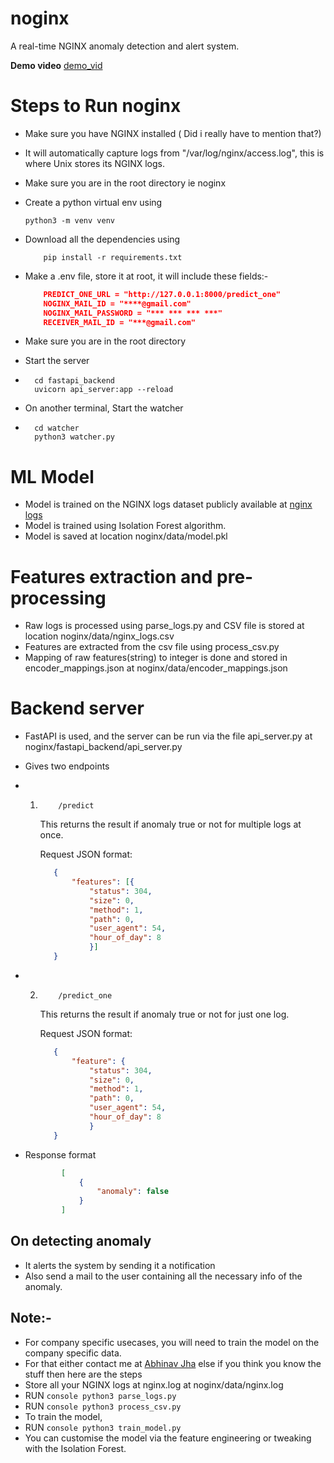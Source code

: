 # noginx

A real-time NGINX anomaly detection and alert system.

**Demo video**
[demo_vid](https://github.com/user-attachments/assets/12cd769f-bc5b-4431-8f81-14718dbf2cec)

# Steps to Run noginx
- Make sure you have NGINX installed ( Did i really have to mention that?)
- It will automatically capture logs from "/var/log/nginx/access.log", this is where Unix stores its NGINX logs.
- Make sure you are in the root directory ie noginx
- Create a python virtual env using
    ```console 
    python3 -m venv venv
    ```
- Download all the dependencies using
    ```console
        pip install -r requirements.txt
    ```

- Make a .env file, store it at root, it will include these fields:-
    ```json
        PREDICT_ONE_URL = "http://127.0.0.1:8000/predict_one"
        NOGINX_MAIL_ID = "****@gmail.com"
        NOGINX_MAIL_PASSWORD = "*** *** *** ***"
        RECEIVER_MAIL_ID = "***@gmail.com"
    ```
- Make sure you are in the root directory
- Start the server
- ```console
    cd fastapi_backend
    uvicorn api_server:app --reload
  ```
- On another terminal, Start the watcher
- ```console
    cd watcher
    python3 watcher.py
  ```


# ML Model
- Model is trained on the NGINX logs dataset publicly available at [nginx logs](https://github.com/elastic/examples/blob/master/Common%20Data%20Formats/nginx_logs/README.md)
- Model is trained using Isolation Forest algorithm.
- Model is saved at location noginx/data/model.pkl

# Features extraction and pre-processing
- Raw logs is processed using parse_logs.py and CSV file is stored at location noginx/data/nginx_logs.csv
- Features are extracted from the csv file using process_csv.py
- Mapping of raw features(string) to integer is done and stored in encoder_mappings.json at noginx/data/encoder_mappings.json

# Backend server
- FastAPI is used, and the server can be run via the file api_server.py at noginx/fastapi_backend/api_server.py
- Gives two endpoints
- 1.
     ```console
         /predict
     ```
     This returns the result if anomaly true or not for multiple logs at once.

     Request JSON format:
     ```json
        {
            "features": [{
                "status": 304,
                "size": 0,
                "method": 1,
                "path": 0,
                "user_agent": 54,
                "hour_of_day": 8
                }]
        }
     ```
- 2.
     ```console
         /predict_one
     ```
     This returns the result if anomaly true or not for just one log.

     Request JSON format:
     ```json
        {
            "feature": {
                "status": 304,
                "size": 0,
                "method": 1,
                "path": 0,
                "user_agent": 54,
                "hour_of_day": 8
                }
        }
     ```
    
- Response format
    ```json
            [
                {
                    "anomaly": false
                }
            ]
    ```

## On detecting anomaly
 - It alerts the system by sending it a notification
 - Also send a mail to the user containing all the necessary info of the anomaly.

## Note:-
- For company specific usecases, you will need to train the model on the company specific data.
- For that either contact me at [Abhinav Jha](www.x.com/AbhinavXJ) else if you think you know the stuff then here are the steps
- Store all your NGINX logs at nginx.log at noginx/data/nginx.log
- RUN ```console
        python3 parse_logs.py
      ```
- RUN ```console
        python3 process_csv.py
      ```
- To train the model,
- RUN ```console
        python3 train_model.py
      ```
- You can customise the model via the feature engineering or tweaking with the Isolation Forest.
